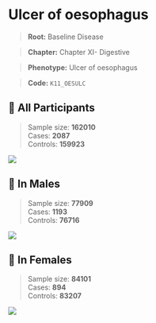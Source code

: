# Ulcer of oesophagus

> **Root:** Baseline Disease  

> **Chapter:** Chapter XI- Digestive  

> **Phenotype:** Ulcer of oesophagus  

> **Code:** `K11_OESULC`

## 🧪 All Participants  
> Sample size: **162010**  
> Cases: **2087**  
> Controls: **159923**
<img src="/Disease/Figures/ALL/Incidence/K11_OESULC.png"/>
<CsvTable src="/Disease_Data/ALL/Incidence/COX_K11_OESULC.csv" label="🔍 View full results" />

## 👨 In Males  
> Sample size: **77909**  
> Cases: **1193**  
> Controls: **76716**
<img src="/Disease/Figures/Male/Incidence/K11_OESULC.png"/>
<CsvTable src="/Disease_Data/Male/Incidence/COX_K11_OESULC.csv" label="🔍 View full results" />

## 👩 In Females  
> Sample size: **84101**  
> Cases: **894**  
> Controls: **83207**
<img src="/Disease/Figures/Female/Incidence/K11_OESULC.png"/>
<CsvTable src="/Disease_Data/Female/Incidence/COX_K11_OESULC.csv" label="🔍 View full results" />
